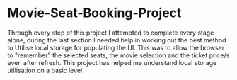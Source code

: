 # Movie-Seat-Booking-Project




Through every step of this project I attempted to complete every stage alone, during the last section I needed help in working out the best method to Utilise local storage for populating the UI. This was to allow the browser to "remember" the selected seats, the movie selection and the ticket price/s even after refresh. This project has helped me understand local storage utilisation on a basic level.

